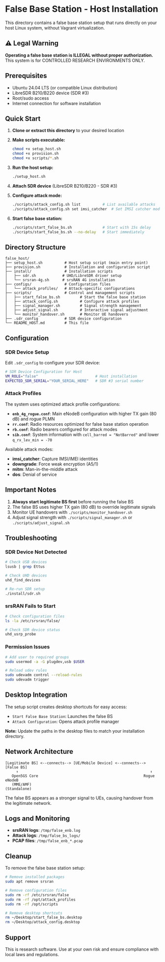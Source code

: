 # False Base Station - Host Installation

This directory contains a false base station setup that runs directly on your host Linux system, without Vagrant virtualization.

## ⚠️ Legal Warning

**Operating a false base station is ILLEGAL without proper authorization.** This system is for CONTROLLED RESEARCH ENVIRONMENTS ONLY.

## Prerequisites

- Ubuntu 24.04 LTS (or compatible Linux distribution)
- LibreSDR B210/B220 device (SDR #3)
- Root/sudo access
- Internet connection for software installation

## Quick Start

1. **Clone or extract this directory** to your desired location
2. **Make scripts executable:**
   ```bash
   chmod +x setup_host.sh
   chmod +x provision.sh
   chmod +x scripts/*.sh
   ```

3. **Run the host setup:**
   ```bash
   ./setup_host.sh
   ```

4. **Attach SDR device** (LibreSDR B210/B220 - SDR #3)

5. **Configure attack mode:**
   ```bash
   ./scripts/attack_config.sh list          # List available attacks
   ./scripts/attack_config.sh set imsi_catcher  # Set IMSI catcher mode
   ```

6. **Start false base station:**
   ```bash
   ./scripts/start_false_bs.sh              # Start with 15s delay
   ./scripts/start_false_bs.sh --no-delay   # Start immediately
   ```

## Directory Structure

```
false_host/
├── setup_host.sh          # Host setup script (main entry point)
├── provision.sh           # Installation and configuration script
├── install/               # Installation scripts
│   ├── sdr.sh            # UHD/LibreSDR driver setup
│   └── srsran-4g.sh      # srsRAN 4G installation
├── configs/               # Configuration files
│   └── attack_profiles/   # Attack-specific configurations
├── scripts/               # Control and management scripts
│   ├── start_false_bs.sh         # Start the false base station
│   ├── attack_config.sh          # Configure attack profiles
│   ├── signal_manager.sh         # Signal strength management
│   ├── adjust_signal.sh          # Interactive signal adjustment
│   └── monitor_handover.sh       # Monitor UE handovers
├── .sdr_config            # SDR device configuration
└── README_HOST.md         # This file
```

## Configuration

### SDR Device Setup

Edit `.sdr_config` to configure your SDR device:
```bash
# SDR Device Configuration for Host
VM_ROLE="false"                          # Host installation
EXPECTED_SDR_SERIAL="YOUR_SERIAL_HERE"   # SDR #3 serial number
```

### Attack Profiles

The system uses optimized attack profile configurations:

- **`enb_4g_rogue.conf`**: Main eNodeB configuration with higher TX gain (80 dB) and rogue PLMN
- **`rr.conf`**: Radio resources optimized for false base station operation
- **`rb.conf`**: Radio bearers configured for attack modes
- **`sib.conf`**: System information with `cell_barred = "NotBarred"` and lower `q_rx_lev_min = -70`

Available attack modes:
- **imsi_catcher**: Capture IMSI/IMEI identities
- **downgrade**: Force weak encryption (A5/1)
- **mitm**: Man-in-the-middle attack
- **dos**: Denial of service

## Important Notes

1. **Always start legitimate BS first** before running the false BS
2. The false BS uses higher TX gain (80 dB) to override legitimate signals
3. Monitor UE handovers with `./scripts/monitor_handover.sh`
4. Adjust signal strength with `./scripts/signal_manager.sh` or `./scripts/adjust_signal.sh`

## Troubleshooting

### SDR Device Not Detected
```bash
# Check USB devices
lsusb | grep Ettus

# Check UHD devices
uhd_find_devices

# Re-run SDR setup
./install/sdr.sh
```

### srsRAN Fails to Start
```bash
# Check configuration files
ls -la /etc/srsran/false/

# Check SDR device status
uhd_usrp_probe
```

### Permission Issues
```bash
# Add user to required groups
sudo usermod -a -G plugdev,usb $USER

# Reload udev rules
sudo udevadm control --reload-rules
sudo udevadm trigger
```

## Desktop Integration

The setup script creates desktop shortcuts for easy access:
- `Start False Base Station`: Launches the false BS
- `Attack Configuration`: Opens attack profile manager

**Note:** Update the paths in the desktop files to match your installation directory.

## Network Architecture

```
[Legitimate BS] <--connects--> [UE/Mobile Device] <--connects--> [False BS]
     ↑                                                            ↑
   Open5GS Core                                                Rogue eNodeB
   (MME/AMF)                                                  (Standalone)
```

The false BS appears as a stronger signal to UEs, causing handover from the legitimate network.

## Logs and Monitoring

- **srsRAN logs**: `/tmp/false_enb.log`
- **Attack logs**: `/tmp/false_bs_logs/`
- **PCAP files**: `/tmp/false_enb_*.pcap`

## Cleanup

To remove the false base station setup:
```bash
# Remove installed packages
sudo apt remove srsran

# Remove configuration files
sudo rm -rf /etc/srsran/false
sudo rm -rf /opt/attack_profiles
sudo rm -rf /opt/scripts

# Remove desktop shortcuts
rm ~/Desktop/start_false_bs.desktop
rm ~/Desktop/attack_config.desktop
```

## Support

This is research software. Use at your own risk and ensure compliance with local laws and regulations.

